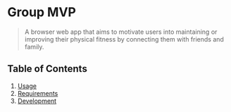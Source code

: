 # Group MVP

> A browser web app that aims to motivate users into maintaining or improving their physical fitness by connecting them with friends and family.

## Table of Contents

1. [Usage](#Usage)
2. [Requirements](#requirements)
3. [Development](#development)
